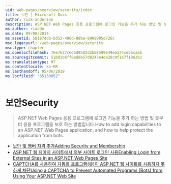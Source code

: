 ```yaml
---
uid: web-pages/overview/security/index
title: 보안 | Microsoft Docs
author: rick-anderson
description: ASP.NET Web Pages 응용 프로그램에 로그인 기능을 추가 하는 방법 및 봇부터 응용 프로그램을 보호 하는 방법입니다.
ms.author: riande
ms.date: 09/08/2014
ms.assetid: 58187ddb-bd53-406d-88be-8908905d726c
msc.legacyurl: /web-pages/overview/security
msc.type: chapter
ms.openlocfilehash: 76e7627c6d5d9582d2b08599e49ea174ce56caab
ms.sourcegitcommit: 51b01b6ff8edde57d8243e4da28c9f1e7f1962b2
ms.translationtype: MT
ms.contentlocale: ko-KR
ms.lasthandoff: 05/06/2019
ms.locfileid: "65130852"
---
```

# <a name="security"></a><span data-ttu-id="ba769-103">보안</span><span class="sxs-lookup"><span data-stu-id="ba769-103">Security</span></span>

> <span data-ttu-id="ba769-104">ASP.NET Web Pages 응용 프로그램에 로그인 기능을 추가 하는 방법 및 봇부터 응용 프로그램을 보호 하는 방법입니다.</span><span class="sxs-lookup"><span data-stu-id="ba769-104">How to add login capabilities to an ASP.NET Web Pages application, and how to help protect the application from bots.</span></span>

- [<span data-ttu-id="ba769-105">보안 및 멤버 자격 추가</span><span class="sxs-lookup"><span data-stu-id="ba769-105">Adding Security and Membership</span></span>](16-adding-security-and-membership.md)
- [<span data-ttu-id="ba769-106">ASP.NET 웹 페이지 사이트에서 외부 사이트 로그인 사용</span><span class="sxs-lookup"><span data-stu-id="ba769-106">Enabling Login from External Sites in an ASP.NET Web Pages Site</span></span>](enabling-login-from-external-sites-in-an-aspnet-web-pages-site.md)
- [<span data-ttu-id="ba769-107">CAPTCHA를 사용하여 자동화 프로그램(봇)이 ASP.NET 웹 사이트를 사용하지 못하게 차단</span><span class="sxs-lookup"><span data-stu-id="ba769-107">Using a CAPTCHA to Prevent Automated Programs (Bots) from Using Your ASP.NET Web Site</span></span>](using-a-catpcha-to-prevent-automated-programs-bots-from-using-your-aspnet-web-site.md)

